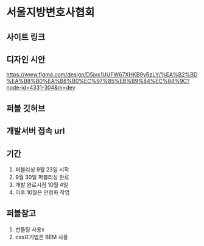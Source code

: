 # 서울지방변호사협회

##  사이트 링크


## 디자인 시안
https://www.figma.com/design/D5jvx1UUFW67XHKB9yRzLY/%EA%B2%BD%EA%B8%B0%EA%B8%B0%EC%97%85%EB%B9%84%EC%84%9C?node-id=4331-304&m=dev

## 퍼블 깃허브

## 개발서버 접속 url

## 기간
1. 퍼블리싱 9월 23일 시작
2. 9월 30일 퍼블리싱 완료
3. 개발 완료시점 10월 4일
4. 이후 10월은 안정화 작업

## 퍼블참고
1. 번들링 사용x
2. css표기법은 BEM 사용



